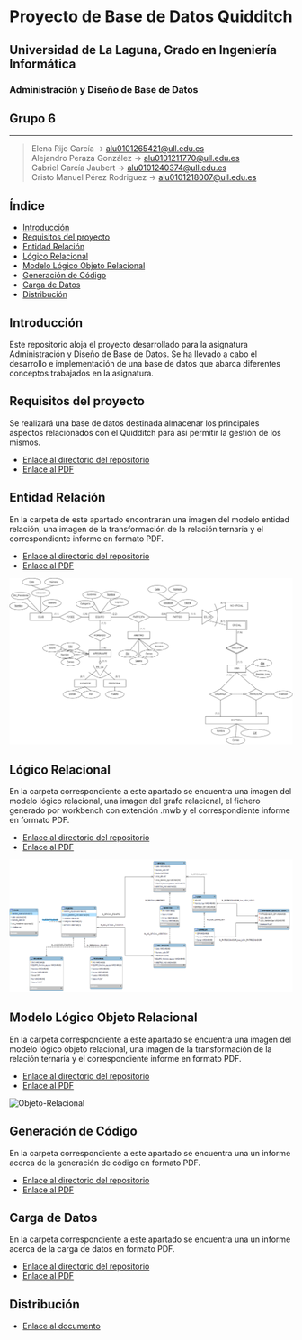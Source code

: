 # Proyecto de Base de Datos Quidditch

## Universidad de La Laguna, Grado en Ingeniería Informática
### Administración y Diseño de Base de Datos

## Grupo 6
----------
> Elena Rijo García -> alu0101265421@ull.edu.es  
> Alejandro Peraza González -> alu0101211770@ull.edu.es  
> Gabriel García Jaubert -> alu0101240374@ull.edu.es  
> Cristo Manuel Pérez Rodriguez -> alu0101218007@ull.edu.es  

## Índice
- [Introducción](#introducción)
- [Requisitos del proyecto](#requisitos-del-proyecto)
- [Entidad Relación](#entidad-relación)
- [Lógico Relacional](#lógico-relacional)
- [Modelo Lógico Objeto Relacional](#modelo-lógico-objeto-relacional)
- [Generación de Código](#generación-de-código)
- [Carga de Datos](#carga-de-datos)
- [Distribución](#distribución)

## Introducción
Este repositorio aloja el proyecto desarrollado para la asignatura Administración y Diseño de Base de Datos. Se ha llevado a cabo el desarrollo e implementación de una base de datos que abarca diferentes conceptos trabajados en la asignatura.


## Requisitos del proyecto
Se realizará una base de datos destinada almacenar los principales aspectos relacionados con el Quidditch para así permitir la gestión de los mismos.

- [Enlace al directorio del repositorio](https://github.com/alu0101265421/ProyectoADBDD/tree/main/Requisitos)
- [Enlace al PDF](https://github.com/alu0101265421/ProyectoADBDD/blob/main/Requisitos/RequisitosProyectoFinalQuidditch_Grupo6.pdf)


## Entidad Relación
En la carpeta de este apartado encontrarán una imagen del modelo entidad relación, una imagen de la transformación de la relación ternaria y el correspondiente informe en formato PDF.

- [Enlace al directorio del repositorio](https://github.com/alu0101265421/ProyectoADBDD/tree/main/Entidad%20Relacion)
- [Enlace al PDF](https://github.com/alu0101265421/ProyectoADBDD/blob/main/Entidad%20Relacion/EntidadRelacion_QUIDDITCH.pdf)


![EntidadRelacion_Diagrama](https://github.com/alu0101265421/ProyectoADBDD/blob/main/Entidad%20Relacion/EntidadRelacion_Diagrama.png)


## Lógico Relacional
En la carpeta correspondiente a este apartado se encuentra una imagen del modelo lógico relacional, una imagen del grafo relacional, el fichero generado por workbench con extención .mwb y el correspondiente informe en formato PDF.

- [Enlace al directorio del repositorio](https://github.com/alu0101265421/ProyectoADBDD/tree/main/Logico%20Relacional)
- [Enlace al PDF](https://github.com/alu0101265421/ProyectoADBDD/blob/main/Logico%20Relacional/LogicoRelacional_QUIDDITCH.pdf)


![Relacional](https://github.com/alu0101265421/ProyectoADBDD/blob/main/Logico%20Relacional/Relacional.png)


## Modelo Lógico Objeto Relacional
En la carpeta correspondiente a este apartado se encuentra una imagen del modelo lógico objeto relacional, una imagen de la transformación de la relación ternaria y el correspondiente informe en formato PDF.

- [Enlace al directorio del repositorio](https://github.com/alu0101265421/ProyectoADBDD/tree/main/Modelo%20L%C3%B3gico%20Objeto-Relacional)
- [Enlace al PDF](https://github.com/alu0101265421/ProyectoADBDD/blob/main/Modelo%20L%C3%B3gico%20Objeto-Relacional/Objeto-Relacional_QUIDDITCH.pdf)

![Objeto-Relacional](https://github.com/alu0101265421/ProyectoADBDD/blob/main/Modelo%20L%C3%B3gico%20Objeto-Relacional/Objeto-Relacional.png)


## Generación de Código
En la carpeta correspondiente a este apartado se encuentra una un informe acerca de la generación de código en formato PDF.
- [Enlace al directorio del repositorio](https://github.com/alu0101265421/ProyectoADBDD/tree/main/Generacion%20de%20Codigo)
- [Enlace al PDF](https://github.com/alu0101265421/ProyectoADBDD/blob/main/Generacion%20de%20Codigo/ScriptCreacion.pdf)


## Carga de Datos
En la carpeta correspondiente a este apartado se encuentra una un informe acerca de la carga de datos en formato PDF.
- [Enlace al directorio del repositorio](https://github.com/alu0101265421/ProyectoADBDD/tree/main/Carga%20de%20Datos)
- [Enlace al PDF](https://github.com/alu0101265421/ProyectoADBDD/blob/main/Carga%20de%20Datos/CS22.pdf)

## Distribución
- [Enlace al documento](Distribucion.md)
